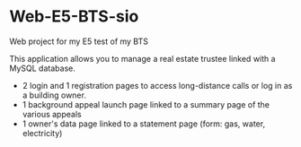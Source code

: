 # Web-E5-BTS-sio
Web project for my E5 test of my BTS

This application allows you to manage a real estate trustee linked with a MySQL database.
- 2 login and 1 registration pages to access long-distance calls or log in as a building owner.
- 1 background appeal launch page linked to a summary page of the various appeals
- 1 owner's data page linked to a statement page (form: gas, water, electricity)
